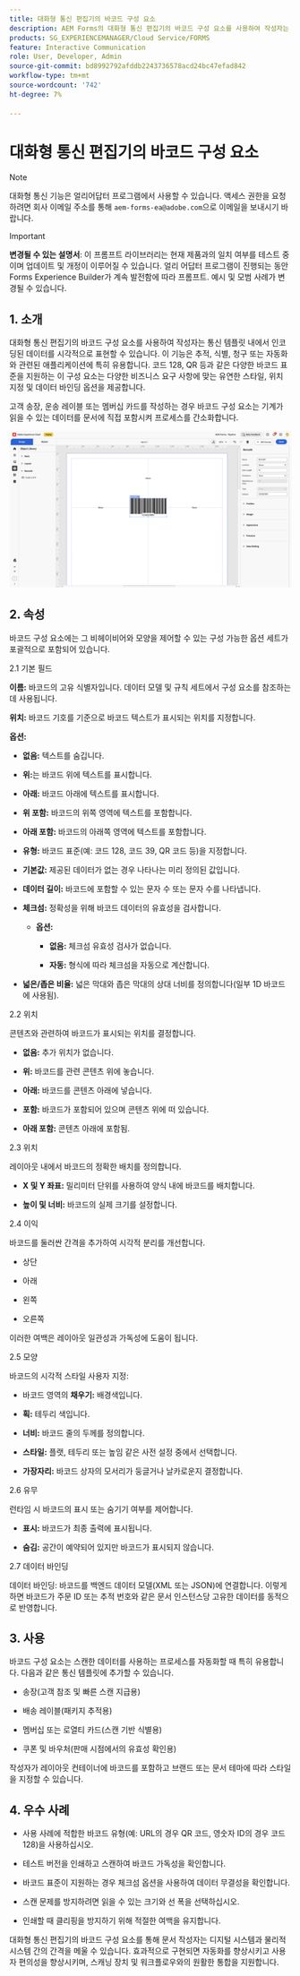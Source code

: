 ```yaml
---
title: 대화형 통신 편집기의 바코드 구성 요소
description: AEM Forms의 대화형 통신 편집기의 바코드 구성 요소를 사용하여 작성자는 통신 템플릿 내에서 인코딩된 데이터를 시각적으로 표현할 수 있습니다.
products: SG_EXPERIENCEMANAGER/Cloud Service/FORMS
feature: Interactive Communication
role: User, Developer, Admin
source-git-commit: bd8992792afddb2243736578acd24bc47efad842
workflow-type: tm+mt
source-wordcount: '742'
ht-degree: 7%

---
```



# 대화형 통신 편집기의 바코드 구성 요소

>[!NOTE]
>
> 대화형 통신 기능은 얼리어답터 프로그램에서 사용할 수 있습니다. 액세스 권한을 요청하려면 회사 이메일 주소를 통해 `aem-forms-ea@adobe.com`으로 이메일을 보내시기 바랍니다.

>[!IMPORTANT]
>
> **변경될 수 있는 설명서**: 이 프롬프트 라이브러리는 현재 제품과의 일치 여부를 테스트 중이며 업데이트 및 개정이 이루어질 수 있습니다. 얼리 어답터 프로그램이 진행되는 동안 Forms Experience Builder가 계속 발전함에 따라 프롬프트. 예시 및 모범 사례가 변경될 수 있습니다.

## &#x200B;1. 소개

대화형 통신 편집기의 바코드 구성 요소를 사용하여 작성자는 통신 템플릿 내에서 인코딩된 데이터를 시각적으로 표현할 수 있습니다. 이 기능은 추적, 식별, 청구 또는 자동화와 관련된 애플리케이션에 특히 유용합니다. 코드 128, QR 등과 같은 다양한 바코드 표준을 지원하는 이 구성 요소는 다양한 비즈니스 요구 사항에 맞는 유연한 스타일, 위치 지정 및 데이터 바인딩 옵션을 제공합니다.

고객 송장, 운송 레이블 또는 멤버십 카드를 작성하는 경우 바코드 구성 요소는 기계가 읽을 수 있는 데이터를 문서에 직접 포함시켜 프로세스를 간소화합니다.

![IC 문서 찾기](/help/forms/interactive-communication/assets/barcode.png)

## &#x200B;2. 속성

바코드 구성 요소에는 그 비헤이비어와 모양을 제어할 수 있는 구성 가능한 옵션 세트가 포괄적으로 포함되어 있습니다.

2.1 기본 필드

**이름:** 바코드의 고유 식별자입니다. 데이터 모델 및 규칙 세트에서 구성 요소를 참조하는 데 사용됩니다.

**위치:** 바코드 기호를 기준으로 바코드 텍스트가 표시되는 위치를 지정합니다.

**옵션:**

- **없음:** 텍스트를 숨깁니다.

- **위:**&#x200B;는 바코드 위에 텍스트를 표시합니다.

- **아래:** 바코드 아래에 텍스트를 표시합니다.

- **위 포함:** 바코드의 위쪽 영역에 텍스트를 포함합니다.

- **아래 포함:** 바코드의 아래쪽 영역에 텍스트를 포함합니다.

- **유형:** 바코드 표준(예: 코드 128, 코드 39, QR 코드 등)을 지정합니다.

- **기본값:** 제공된 데이터가 없는 경우 나타나는 미리 정의된 값입니다.

- **데이터 길이:** 바코드에 포함할 수 있는 문자 수 또는 문자 수를 나타냅니다.

- **체크섬:** 정확성을 위해 바코드 데이터의 유효성을 검사합니다.

   - **옵션:**

      - **없음:** 체크섬 유효성 검사가 없습니다.

      - **자동:** 형식에 따라 체크섬을 자동으로 계산합니다.

- **넓은/좁은 비율:** 넓은 막대와 좁은 막대의 상대 너비를 정의합니다(일부 1D 바코드에 사용됨).

2.2 위치

콘텐츠와 관련하여 바코드가 표시되는 위치를 결정합니다.

- **없음:** 추가 위치가 없습니다.

- **위:** 바코드를 관련 콘텐츠 위에 놓습니다.

- **아래:** 바코드를 콘텐츠 아래에 넣습니다.

- **포함:** 바코드가 포함되어 있으며 콘텐츠 위에 떠 있습니다.

- **아래 포함:** 콘텐츠 아래에 포함됨.

2.3 위치

레이아웃 내에서 바코드의 정확한 배치를 정의합니다.

- **X 및 Y 좌표:** 밀리미터 단위를 사용하여 양식 내에 바코드를 배치합니다.

- **높이 및 너비:** 바코드의 실제 크기를 설정합니다.

2.4 이익

바코드를 둘러싼 간격을 추가하여 시각적 분리를 개선합니다.

- 상단

- 아래

- 왼쪽

- 오른쪽

이러한 여백은 레이아웃 일관성과 가독성에 도움이 됩니다.

2.5 모양

바코드의 시각적 스타일 사용자 지정:

- 바코드 영역의 **채우기:** 배경색입니다.

- **획:** 테두리 색입니다.

- **너비:** 바코드 줄의 두께를 정의합니다.

- **스타일:** 플랫, 테두리 또는 높임 같은 사전 설정 중에서 선택합니다.

- **가장자리:** 바코드 상자의 모서리가 둥글거나 날카로운지 결정합니다.

2.6 유무

런타임 시 바코드의 표시 또는 숨기기 여부를 제어합니다.

- **표시:** 바코드가 최종 출력에 표시됩니다.

- **숨김:** 공간이 예약되어 있지만 바코드가 표시되지 않습니다.

2.7 데이터 바인딩

데이터 바인딩: 바코드를 백엔드 데이터 모델(XML 또는 JSON)에 연결합니다. 이렇게 하면 바코드가 주문 ID 또는 추적 번호와 같은 문서 인스턴스당 고유한 데이터를 동적으로 반영합니다.

## &#x200B;3. 사용

바코드 구성 요소는 스캔한 데이터를 사용하는 프로세스를 자동화할 때 특히 유용합니다. 다음과 같은 통신 템플릿에 추가할 수 있습니다.

- 송장(고객 참조 및 빠른 스캔 지급용)

- 배송 레이블(패키지 추적용)

- 멤버십 또는 로열티 카드(스캔 기반 식별용)

- 쿠폰 및 바우처(판매 시점에서의 유효성 확인용)

작성자가 레이아웃 컨테이너에 바코드를 포함하고 브랜드 또는 문서 테마에 따라 스타일을 지정할 수 있습니다.

## &#x200B;4. 우수 사례

- 사용 사례에 적합한 바코드 유형(예: URL의 경우 QR 코드, 영숫자 ID의 경우 코드 128)을 사용하십시오.

- 테스트 버전을 인쇄하고 스캔하여 바코드 가독성을 확인합니다.

- 바코드 표준이 지원하는 경우 체크섬 옵션을 사용하여 데이터 무결성을 확인합니다.

- 스캔 문제를 방지하려면 읽을 수 있는 크기와 선 폭을 선택하십시오.

- 인쇄할 때 클리핑을 방지하기 위해 적절한 여백을 유지합니다.

대화형 통신 편집기의 바코드 구성 요소를 통해 문서 작성자는 디지털 시스템과 물리적 시스템 간의 간격을 메울 수 있습니다. 효과적으로 구현되면 자동화를 향상시키고 사용자 편의성을 향상시키며, 스캐닝 장치 및 워크플로우와의 원활한 통합을 지원합니다.
